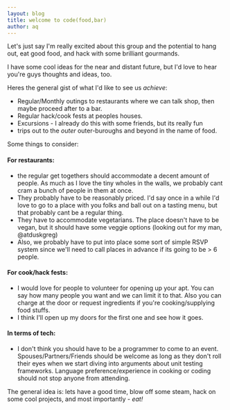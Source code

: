 ```yaml
---
layout: blog
title: welcome to code(food,bar)
author: aq
---
```


Let's just say I'm really excited about this group and the potential
to hang out, eat good food, and hack with some brilliant gourmands.

I have some cool ideas for the near and distant future, but I'd love
to hear you're guys thoughts and ideas, too.

Heres the general gist of what I'd like to see us _achieve_:

* Regular/Monthly outings to restaurants where we can talk shop, then
maybe proceed after to a bar.
* Regular hack/cook fests at peoples houses.
* Excursions - I already do this with some friends, but its really fun
* trips out to the _outer_ outer-buroughs and beyond in the name of
food.

Some things to consider:

#### For restaurants:

* the regular get togethers should accommodate a decent amount of
people. As much as I love the tiny wholes in the walls, we probably
cant cram a bunch of people in them at once.
* They probably have to be reasonably priced. I'd say once in a
while I'd love to go to a place with you folks and ball out on a
tasting menu, but that probably cant be a regular thing.
* They have to accommodate vegetarians. The place doesn't have to be
vegan, but it should have some veggie options (looking out for my man,
@atduskgreg)
* Also, we probably have to put into place some sort of simple RSVP
system since we'll need to call places in advance if its going to be >
6 people.

#### For cook/hack fests:

* I would love for people to volunteer for opening up your apt. You
can say how many people you want and we can limit it to that. Also you
can charge at the door or request ingredients if you're
cooking/supplying food stuffs.
* I think I'll open up my doors for the first one and see how it goes.

#### In terms of tech:

* I don't think you should have to be a programmer to come to an
event. Spouses/Partners/Friends should be welcome as long as they don't
roll their eyes when we start diving into arguments about unit testing
frameworks. Language preference/experience in cooking or coding should
not stop anyone from attending.

The general idea is: lets have a good time, blow off some steam, hack
on some cool projects, and most importantly - _eat!_